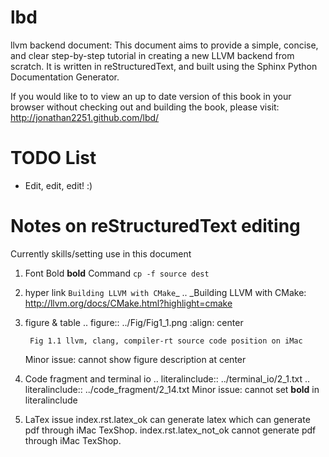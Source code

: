 lbd
===

llvm backend document:  This document aims to provide a simple, concise, and clear step-by-step tutorial in creating a new LLVM backend from scratch.  It is written in reStructuredText, and built using the Sphinx Python Documentation Generator.

If you would like to to view an up to date version of this book in your browser without checking out and building the book, please visit: http://jonathan2251.github.com/lbd/


TODO List
=========
- Edit, edit, edit!  :)


Notes on reStructuredText editing
=================================
Currently skills/setting use in this document

1. Font
	Bold **bold**
	Command ``cp -f source dest``

2. hyper link
	`Building LLVM with CMake`_
		.. _Building LLVM with CMake: http://llvm.org/docs/CMake.html?highlight=cmake

3. figure & table
	.. figure:: ../Fig/Fig1_1.png
		:align: center

		Fig 1.1 llvm, clang, compiler-rt source code position on iMac

	Minor issue: cannot show figure description at center

4. Code fragment and terminal io
	.. literalinclude:: ../terminal_io/2_1.txt
	.. literalinclude:: ../code_fragment/2_14.txt
	Minor issue: cannot set **bold** in literalinclude

5. LaTex issue
	index.rst.latex_ok can generate latex which can generate pdf through iMac TexShop.
	index.rst.latex_not_ok cannot generate pdf through iMac TexShop.
